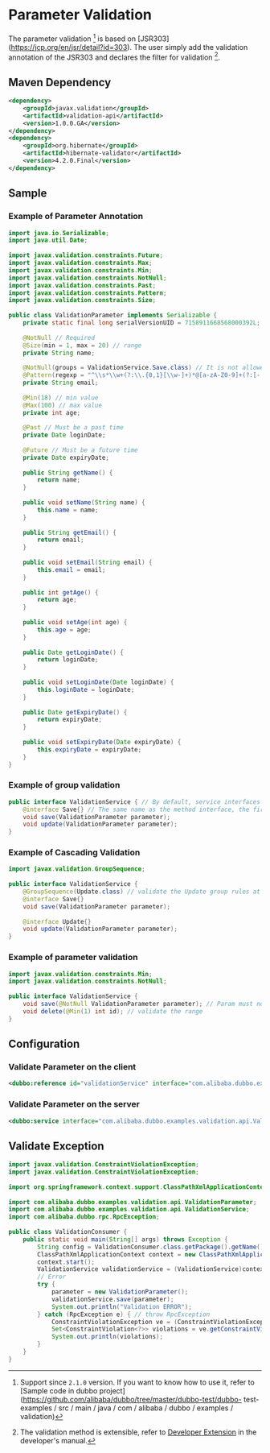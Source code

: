 # Parameter Validation

The parameter validation [^1] is based on [JSR303] (https://jcp.org/en/jsr/detail?id=303). The user simply add the validation annotation of the JSR303 and declares the filter for validation [^2].

## Maven Dependency

```xml
<dependency>
    <groupId>javax.validation</groupId>
    <artifactId>validation-api</artifactId>
    <version>1.0.0.GA</version>
</dependency>
<dependency>
    <groupId>org.hibernate</groupId>
    <artifactId>hibernate-validator</artifactId>
    <version>4.2.0.Final</version>
</dependency>
```

## Sample

### Example of Parameter Annotation

```java
import java.io.Serializable;
import java.util.Date;
 
import javax.validation.constraints.Future;
import javax.validation.constraints.Max;
import javax.validation.constraints.Min;
import javax.validation.constraints.NotNull;
import javax.validation.constraints.Past;
import javax.validation.constraints.Pattern;
import javax.validation.constraints.Size;
 
public class ValidationParameter implements Serializable {
    private static final long serialVersionUID = 7158911668568000392L;
 
    @NotNull // Required 
    @Size(min = 1, max = 20) // range
    private String name;
 
    @NotNull(groups = ValidationService.Save.class) // It is not allowed to be blank when saving. When it is updated, it is allowed to be blank, indicating that the field is not updated 
    @Pattern(regexp = "^\\s*\\w+(?:\\.{0,1}[\\w-]+)*@[a-zA-Z0-9]+(?:[-.][a-zA-Z0-9]+)*\\.[a-zA-Z]+\\s*$")
    private String email;
 
    @Min(18) // min value
    @Max(100) // max value
    private int age;
 
    @Past // Must be a past time
    private Date loginDate;
 
    @Future // Must be a future time
    private Date expiryDate;
 
    public String getName() {
        return name;
    }
 
    public void setName(String name) {
        this.name = name;
    }
 
    public String getEmail() {
        return email;
    }
 
    public void setEmail(String email) {
        this.email = email;
    }
 
    public int getAge() {
        return age;
    }
 
    public void setAge(int age) {
        this.age = age;
    }
 
    public Date getLoginDate() {
        return loginDate;
    }
 
    public void setLoginDate(Date loginDate) {
        this.loginDate = loginDate;
    }
 
    public Date getExpiryDate() {
        return expiryDate;
    }
 
    public void setExpiryDate(Date expiryDate) {
        this.expiryDate = expiryDate;
    }
}
```

### Example of group validation

```java
public interface ValidationService { // By default, service interfaces are used to differentiate authentication scenarios. For example：@NotNull(groups = ValidationService.class)   
    @interface Save{} // The same name as the method interface, the first letter capitalized, used to distinguish between authentication scene. For example：@NotNull(groups = ValidationService.Save.class)，option
    void save(ValidationParameter parameter);
    void update(ValidationParameter parameter);
}
```

### Example of Cascading Validation

```java
import javax.validation.GroupSequence;
 
public interface ValidationService {   
    @GroupSequence(Update.class) // validate the Update group rules at the same time
    @interface Save{}
    void save(ValidationParameter parameter);
 
    @interface Update{} 
    void update(ValidationParameter parameter);
}
```

### Example of parameter validation

```java
import javax.validation.constraints.Min;
import javax.validation.constraints.NotNull;
 
public interface ValidationService {
    void save(@NotNull ValidationParameter parameter); // Param must not be null
    void delete(@Min(1) int id); // validate the range
}
```

## Configuration

### Validate Parameter on the client

```xml
<dubbo:reference id="validationService" interface="com.alibaba.dubbo.examples.validation.api.ValidationService" validation="true" />
```

### Validate Parameter on the server

```xml
<dubbo:service interface="com.alibaba.dubbo.examples.validation.api.ValidationService" ref="validationService" validation="true" />
```

## Validate Exception 

```java
import javax.validation.ConstraintViolationException;
import javax.validation.ConstraintViolationException;
 
import org.springframework.context.support.ClassPathXmlApplicationContext;
 
import com.alibaba.dubbo.examples.validation.api.ValidationParameter;
import com.alibaba.dubbo.examples.validation.api.ValidationService;
import com.alibaba.dubbo.rpc.RpcException;
 
public class ValidationConsumer {   
    public static void main(String[] args) throws Exception {
        String config = ValidationConsumer.class.getPackage().getName().replace('.', '/') + "/validation-consumer.xml";
        ClassPathXmlApplicationContext context = new ClassPathXmlApplicationContext(config);
        context.start();
        ValidationService validationService = (ValidationService)context.getBean("validationService");
        // Error
        try {
            parameter = new ValidationParameter();
            validationService.save(parameter);
            System.out.println("Validation ERROR");
        } catch (RpcException e) { // throw RpcException
            ConstraintViolationException ve = (ConstraintViolationException) e.getCause(); // Inside a ConstraintViolationException
            Set<ConstraintViolation<?>> violations = ve.getConstraintViolations(); // You can get the collection of validation error details
            System.out.println(violations);
        }
    } 
}
```

[^ 1]: Support since `2.1.0` version. If you want to know how to use it, refer to  [Sample code in dubbo project] (https://github.com/alibaba/dubbo/tree/master/dubbo-test/dubbo- test-examples / src / main / java / com / alibaba / dubbo / examples / validation)

[^ 2]: The validation method is extensible, refer to [Developer Extension](https://github.com/alibaba/dubbo/tree/master/dubbo-test/dubbo-test-examples/src/main/java/com/alibaba/dubbo/examples/validation) in the developer's manual.
